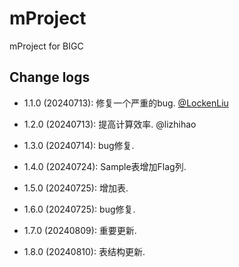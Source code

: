 # mProject

mProject for BIGC

## Change logs

* 1.1.0 (20240713): 修复一个严重的bug. [@LockenLiu](https://github.com/LockenLiu)

* 1.2.0 (20240713): 提高计算效率. @lizhihao

* 1.3.0 (20240714): bug修复.

* 1.4.0 (20240724): Sample表增加Flag列.

* 1.5.0 (20240725): 增加表.

* 1.6.0 (20240725): bug修复.

* 1.7.0 (20240809): 重要更新.

* 1.8.0 (20240810): 表结构更新.
